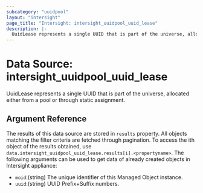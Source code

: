 ```yaml
---
subcategory: "uuidpool"
layout: "intersight"
page_title: "Intersight: intersight_uuidpool_uuid_lease"
description: |-
  UuidLease represents a single UUID that is part of the universe, allocated either from a pool or through static assignment.
---
```


# Data Source: intersight_uuidpool_uuid_lease
UuidLease represents a single UUID that is part of the universe, allocated either from a pool or through static assignment.
## Argument Reference
The results of this data source are stored in `results` property.
All objects matching the filter criteria are fetched through pagination.
To access the ith object of the results obtained, use `data.intersight_uuidpool_uuid_lease.results[i].<propertyname>`.
The following arguments can be used to get data of already created objects in Intersight appliance:
* `moid`:(string) The unique identifier of this Managed Object instance. 
* `uuid`:(string) UUID Prefix+Suffix numbers. 
 